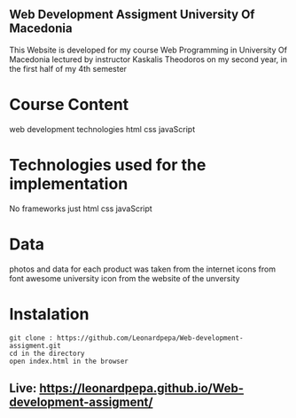  ## Web Development Assigment University Of Macedonia
 This Website is developed for my course Web Programming in University Of Macedonia lectured by instructor Kaskalis Theodoros
 on my second year, in the first half of my 4th semester
 
 # Course Content
  web development technologies
  html
  css
  javaScript
  
  # Technologies used for the implementation 
  No frameworks 
  just
  html
  css
  javaScript
  
  # Data
  photos and data for each product was taken from the internet
  icons from font awesome
  university icon from the website of the unversity
  
  # Instalation
  ```terminal
  git clone : https://github.com/Leonardpepa/Web-development-assigment.git
  cd in the directory 
  open index.html in the browser
  ```
  
 ## Live: https://leonardpepa.github.io/Web-development-assigment/
